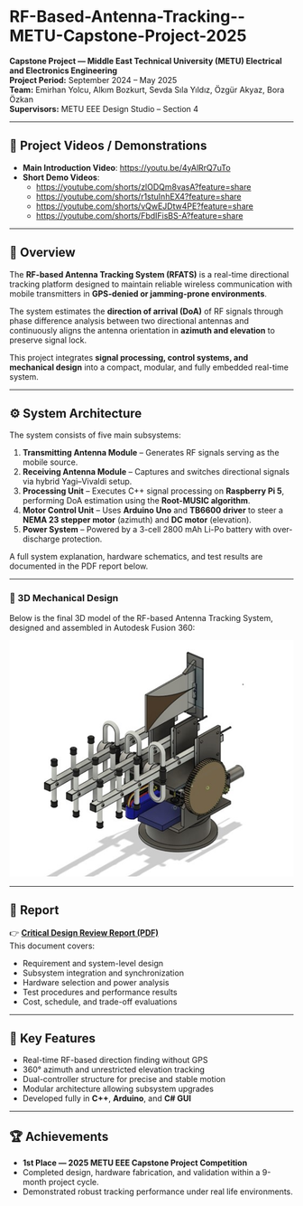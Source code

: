 # RF-Based-Antenna-Tracking--METU-Capstone-Project-2025

**Capstone Project — Middle East Technical University (METU) Electrical and Electronics Engineering**  
**Project Period:** September 2024 – May 2025  
**Team:**  Emirhan Yolcu, Alkım Bozkurt, Sevda Sıla Yıldız, Özgür Akyaz, Bora Özkan  
**Supervisors:** METU EEE Design Studio – Section 4  

---

## 🎥 Project Videos / Demonstrations

- **Main Introduction Video**: https://youtu.be/4yAlRrQ7uTo  
- **Short Demo Videos**:
  - https://youtube.com/shorts/zlODQm8vasA?feature=share  
  - https://youtube.com/shorts/r1stuInhEX4?feature=share  
  - https://youtube.com/shorts/vQwEJDtw4PE?feature=share  
  - https://youtube.com/shorts/FbdIFisBS-A?feature=share  

---

## 📡 Overview

The **RF-based Antenna Tracking System (RFATS)** is a real-time directional tracking platform designed to maintain reliable wireless communication with mobile transmitters in **GPS-denied or jamming-prone environments**.  

The system estimates the **direction of arrival (DoA)** of RF signals through phase difference analysis between two directional antennas and continuously aligns the antenna orientation in **azimuth and elevation** to preserve signal lock.  

This project integrates **signal processing, control systems, and mechanical design** into a compact, modular, and fully embedded real-time system.

---

## ⚙️ System Architecture

The system consists of five main subsystems:

1. **Transmitting Antenna Module** – Generates RF signals serving as the mobile source.  
2. **Receiving Antenna Module** – Captures and switches directional signals via hybrid Yagi–Vivaldi setup.  
3. **Processing Unit** – Executes C++ signal processing on **Raspberry Pi 5**, performing DoA estimation using the **Root-MUSIC algorithm**.  
4. **Motor Control Unit** – Uses **Arduino Uno** and **TB6600 driver** to steer a **NEMA 23 stepper motor** (azimuth) and **DC motor** (elevation).  
5. **Power System** – Powered by a 3-cell 2800 mAh Li-Po battery with over-discharge protection.

A full system explanation, hardware schematics, and test results are documented in the PDF report below.

---
### 🧩 3D Mechanical Design

Below is the final 3D model of the RF-based Antenna Tracking System, designed and assembled in Autodesk Fusion 360:

![3D Model of RFATS](./3d_model.jpg)

---

## 📄 Report

👉 **[Critical Design Review Report (PDF)](./Critical%20Design%20Review%20Report%20Dalgona.pdf)**  
This document covers:
- Requirement and system-level design  
- Subsystem integration and synchronization  
- Hardware selection and power analysis  
- Test procedures and performance results  
- Cost, schedule, and trade-off evaluations  

---

## 🧠 Key Features

- Real-time RF-based direction finding without GPS  
- 360° azimuth and unrestricted elevation tracking  
- Dual-controller structure for precise and stable motion  
- Modular architecture allowing subsystem upgrades  
- Developed fully in **C++**, **Arduino**, and **C# GUI**

---

## 🏆 Achievements

- **1st Place — 2025 METU EEE Capstone Project Competition**  
- Completed design, hardware fabrication, and validation within a 9-month project cycle.  
- Demonstrated robust tracking performance under real life environments.


